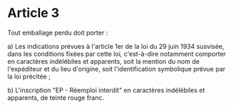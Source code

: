 # Article 3

Tout emballage perdu doit porter :

a) Les indications prévues à l'article 1er de la loi du 29 juin 1934 susvisée, dans les conditions fixées par cette loi, c'est-à-dire notamment comporter en caractères indélébiles et apparents, soit la mention du nom de l'expéditeur et du lieu d'origine, soit l'identification symbolique prévue par la loi précitée ;

b) L'inscription "EP - Réemploi interdit" en caractères indélébiles et apparents, de teinte rouge franc.
